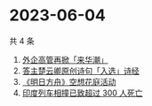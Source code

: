 # 2023-06-04

共 4 条

<!-- BEGIN ZHIHUSEARCH -->
<!-- 最后更新时间 Sun Jun 04 2023 16:13:12 GMT+0800 (China Standard Time) -->
1. [外企高管再掀「来华潮」](https://www.zhihu.com/search?q=外企高管再掀「来华潮」)
1. [答主楚云卿原创诗句「入选」诗经](https://www.zhihu.com/search?q=答主楚云卿原创诗句「入选」诗经)
1. [《明日方舟》空想花庭活动](https://www.zhihu.com/search?q=《明日方舟》空想花庭活动)
1. [印度列车相撞已致超过 300 人死亡](https://www.zhihu.com/search?q=印度列车相撞已致超过%20300%20人死亡)
<!-- END ZHIHUSEARCH -->
